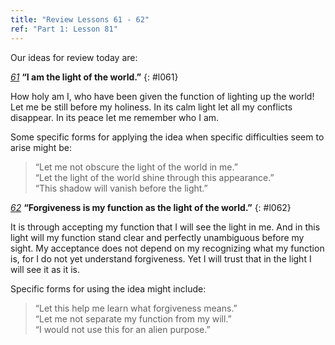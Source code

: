 ```yaml
---
title: "Review Lessons 61 - 62"
ref: "Part 1: Lesson 81"
---
```


Our ideas for review today are:

[*61*](/acim/workbook/l061/?r=1) **“I am the light of the world.”**
{: #l061}

How holy am I, who have been given the function of lighting up the
world! Let me be still before my holiness. In its calm light let all my
conflicts disappear. In its peace let me remember who I am.

Some specific forms for applying the idea when specific difficulties
seem to arise might be:

> “Let me not obscure the light of the world in me.”<br/>
> “Let the light of the world shine through this appearance.”<br/>
> “This shadow will vanish before the light.”

[*62*](/acim/workbook/l062/?r=1) **“Forgiveness is my function as the light of the world.”**
{: #l062}

It is through accepting my function that I will see the light in me. And
in this light will my function stand clear and perfectly unambiguous
before my sight. My acceptance does not depend on my recognizing what my
function is, for I do not yet understand forgiveness. Yet I will trust
that in the light I will see it as it is.

Specific forms for using the idea might include:

> “Let this help me learn what forgiveness means.”<br/>
> “Let me not separate my function from my will.”<br/>
> “I would not use this for an alien purpose.”

